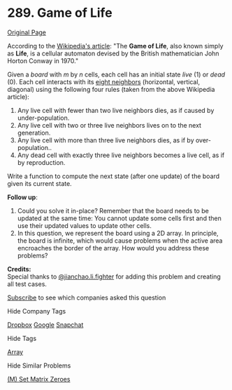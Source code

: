 # 289. Game of Life

[Original Page](https://leetcode.com/problems/game-of-life/)

According to the [Wikipedia's article](https://en.wikipedia.org/wiki/Conway%27s_Game_of_Life): "The **Game of Life**, also known simply as **Life**, is a cellular automaton devised by the British mathematician John Horton Conway in 1970."

Given a _board_ with _m_ by _n_ cells, each cell has an initial state _live_ (1) or _dead_ (0). Each cell interacts with its [eight neighbors](https://en.wikipedia.org/wiki/Moore_neighborhood) (horizontal, vertical, diagonal) using the following four rules (taken from the above Wikipedia article):

1.  Any live cell with fewer than two live neighbors dies, as if caused by under-population.
2.  Any live cell with two or three live neighbors lives on to the next generation.
3.  Any live cell with more than three live neighbors dies, as if by over-population..
4.  Any dead cell with exactly three live neighbors becomes a live cell, as if by reproduction.

Write a function to compute the next state (after one update) of the board given its current state.

**Follow up**:  

1.  Could you solve it in-place? Remember that the board needs to be updated at the same time: You cannot update some cells first and then use their updated values to update other cells.
2.  In this question, we represent the board using a 2D array. In principle, the board is infinite, which would cause problems when the active area encroaches the border of the array. How would you address these problems?

**Credits:**  
Special thanks to [@jianchao.li.fighter](https://leetcode.com/discuss/user/jianchao.li.fighter) for adding this problem and creating all test cases.

<div>

[Subscribe](/subscribe/) to see which companies asked this question

</div>

<div>

<div id="company_tags" class="btn btn-xs btn-warning">Hide Company Tags</div>

<span class="hidebutton" style="display: inline;">[Dropbox](/company/dropbox/) [Google](/company/google/) [Snapchat](/company/snapchat/)</span></div>

<div>

<div id="tags" class="btn btn-xs btn-warning">Hide Tags</div>

<span class="hidebutton" style="display: inline;">[Array](/tag/array/)</span></div>

<div>

<div id="similar" class="btn btn-xs btn-warning">Hide Similar Problems</div>

<span class="hidebutton" style="display: inline;">[(M) Set Matrix Zeroes](/problems/set-matrix-zeroes/)</span></div>